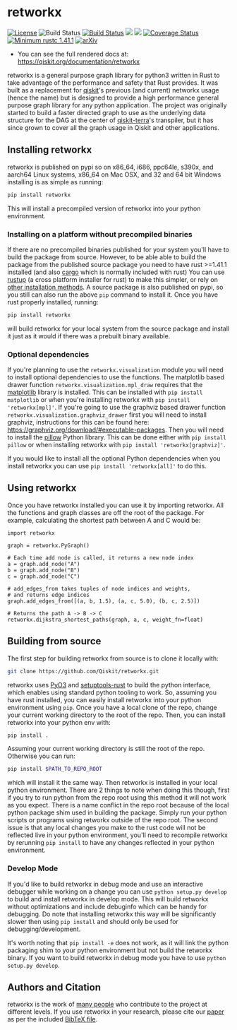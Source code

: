 # retworkx

[![License](https://img.shields.io/github/license/Qiskit/retworkx.svg?style=popout-square)](https://opensource.org/licenses/Apache-2.0)
![Build Status](https://github.com/Qiskit/retworkx/actions/workflows/main.yml/badge.svg?branch=main)
[![Build Status](https://img.shields.io/travis/com/Qiskit/retworkx/main.svg?style=popout-square)](https://travis-ci.com/Qiskit/retworkx)
[![](https://img.shields.io/github/release/Qiskit/retworkx.svg?style=popout-square)](https://github.com/Qiskit/retworkx/releases)
[![](https://img.shields.io/pypi/dm/retworkx.svg?style=popout-square)](https://pypi.org/project/retworkx/)
[![Coverage Status](https://coveralls.io/repos/github/Qiskit/retworkx/badge.svg?branch=main)](https://coveralls.io/github/Qiskit/retworkx?branch=main)
[![Minimum rustc 1.41.1](https://img.shields.io/badge/rustc-1.41.1+-blue.svg)](https://rust-lang.github.io/rfcs/2495-min-rust-version.html)
[![arXiv](https://img.shields.io/badge/arXiv-2110.15221-b31b1b.svg)](https://arxiv.org/abs/2110.15221)

  - You can see the full rendered docs at:
    <https://qiskit.org/documentation/retworkx>

retworkx is a general purpose graph library for python3 written in Rust to
take advantage of the performance and safety that Rust provides. It was built
as a replacement for [qiskit](https://qiskit.org/)'s previous (and current)
networkx usage (hence the name) but is designed to provide a high
performance general purpose graph library for any python application. The
project was originally started to build a faster directed graph to use as the
underlying data structure for the DAG at the center of
[qiskit-terra](https://github.com/Qiskit/qiskit-terra/)'s transpiler, but it
has since grown to cover all the graph usage in Qiskit and other applications.

## Installing retworkx

retworkx is published on pypi so on x86\_64, i686, ppc64le, s390x, and
aarch64 Linux systems, x86\_64 on Mac OSX, and 32 and 64 bit Windows
installing is as simple as running:

```bash
pip install retworkx
```

This will install a precompiled version of retworkx into your python
environment.

### Installing on a platform without precompiled binaries

If there are no precompiled binaries published for your system you'll have to
build the package from source. However, to be able able to build the package
from the published source package you need to have rust >=1.41.1 installed (and
also [cargo](https://doc.rust-lang.org/cargo/) which is normally included with
rust) You can use [rustup](https://rustup.rs/) (a cross platform installer for
rust) to make this simpler, or rely on
[other installation methods](https://forge.rust-lang.org/infra/other-installation-methods.html).
A source package is also published on pypi, so you still can also run the above
`pip` command to install it. Once you have rust properly installed, running:

```bash
pip install retworkx
```

will build retworkx for your local system from the source package and install
it just as it would if there was a prebuilt binary available.

### Optional dependencies

If you're planning to use the `retworkx.visualization` module you will need to
install optional dependencies to use the functions. The matplotlib based drawer
function `retworkx.visualization.mpl_draw` requires that the
[matplotlib](https://matplotlib.org/) library is installed. This can be
installed with `pip install matplotlib` or when you're installing retworkx with
`pip install 'retworkx[mpl]'`. If you're going to use the graphviz based drawer
function `retworkx.visualization.graphviz_drawer` first you will need to install
graphviz, instructions for this can be found here:
https://graphviz.org/download/#executable-packages. Then you
will need to install the [pillow](https://python-pillow.org/) Python library.
This can be done either with `pip install pillow` or when installing retworkx
with `pip install 'retworkx[graphviz]'`.

If you would like to install all the optional Python dependencies when you
install retworkx you can use `pip install 'retworkx[all]'` to do this.

## Using retworkx

Once you have retworkx installed you can use it by importing retworkx.
All the functions and graph classes are off the root of the package.
For example, calculating the shortest path between A and C would be:

```python3
import retworkx

graph = retworkx.PyGraph()

# Each time add node is called, it returns a new node index
a = graph.add_node("A")
b = graph.add_node("B")
c = graph.add_node("C")

# add_edges_from takes tuples of node indices and weights,
# and returns edge indices
graph.add_edges_from([(a, b, 1.5), (a, c, 5.0), (b, c, 2.5)])

# Returns the path A -> B -> C
retworkx.dijkstra_shortest_paths(graph, a, c, weight_fn=float)
```

## Building from source

The first step for building retworkx from source is to clone it locally
with:

```bash
git clone https://github.com/Qiskit/retworkx.git
```

retworkx uses [PyO3](https://github.com/pyo3/pyo3) and
[setuptools-rust](https://github.com/PyO3/setuptools-rust) to build the
python interface, which enables using standard python tooling to work. So,
assuming you have rust installed, you can easily install retworkx into your
python environment using `pip`. Once you have a local clone of the repo, change
your current working directory to the root of the repo. Then, you can install
retworkx into your python env with:

```bash
pip install .
```

Assuming your current working directory is still the root of the repo.
Otherwise you can run:

```bash
pip install $PATH_TO_REPO_ROOT
```

which will install it the same way. Then retworkx is installed in your
local python environment. There are 2 things to note when doing this
though, first if you try to run python from the repo root using this
method it will not work as you expect. There is a name conflict in the
repo root because of the local python package shim used in building the
package. Simply run your python scripts or programs using retworkx
outside of the repo root. The second issue is that any local changes you
make to the rust code will not be reflected live in your python environment,
you'll need to recompile retworkx by rerunning `pip install` to have any
changes reflected in your python environment.

### Develop Mode

If you'd like to build retworkx in debug mode and use an interactive debugger
while working on a change you can use `python setup.py develop` to build
and install retworkx in develop mode. This will build retworkx without
optimizations and include debuginfo which can be handy for debugging. Do note
that installing retworkx this way will be significantly slower then using
`pip install` and should only be used for debugging/development.

It's worth noting that `pip install -e` does not work, as it will link the python
packaging shim to your python environment but not build the retworkx binary. If
you want to build retworkx in debug mode you have to use
`python setup.py develop`.

## Authors and Citation

retworkx is the work of [many people](https://github.com/Qiskit/retworkx/graphs/contributors) who contribute 
to the project at different levels. If you use retworkx in your research, please cite our 
[paper](https://arxiv.org/abs/2110.15221) as per the included [BibTeX file](CITATION.bib).
